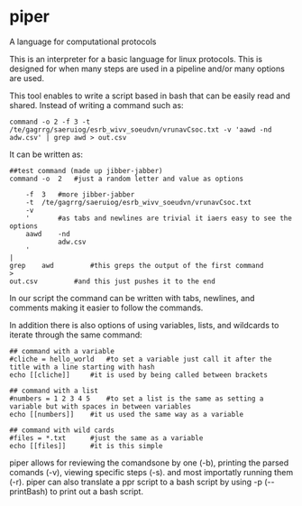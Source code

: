 # piper
A language for computational protocols

This is an interpreter for a basic language for linux protocols.
This is designed for when many steps are used in a pipeline and/or many options are used.

This tool enables to write a script based in bash that can be easily read and shared.
Instead of writing a command such as:

	command -o 2 -f 3 -t /te/gagrrg/saeruiog/esrb_wivv_soeudvn/vrunavCsoc.txt -v 'aawd -nd adw.csv' | grep awd > out.csv

It can be written as:

	##test command (made up jibber-jabber)
	command	-o	2 	#just a random letter and value as options
	
		-f	3 	#more jibber-jabber
		-t 	/te/gagrrg/saeruiog/esrb_wivv_soeudvn/vrunavCsoc.txt
		-v 
		'		#as tabs and newlines are trivial it iaers easy to see the options
		aawd	-nd 	
				adw.csv
		' 
	| 
	grep	awd 		#this greps the output of the first command
	> 
	out.csv			#and this just pushes it to the end

In our script the command can be written with tabs, newlines, and comments making it easier to follow the commands.

In addition there is also options of using variables, lists, and wildcards to iterate through the same command:

	## command with a variable
	#cliche = hello_world	#to set a variable just call it after the title with a line starting with hash
	echo [[cliche]]		#it is used by being called between brackets
	
	## command with a list
	#numbers = 1 2 3 4 5	#to set a list is the same as setting a variable but with spaces in between variables
	echo [[numbers]]	#it us used the same way as a variable
	
	## command with wild cards
	#files = *.txt		#just the same as a variable
	echo [[files]]		#it is this simple


piper allows for reviewing the comandsone by one (-b), printing the parsed comands (-v), viewing specific steps (-s). and most importatly running them (-r).
piper can also translate a ppr script to a bash script by using -p (--printBash) to print out a bash script.
